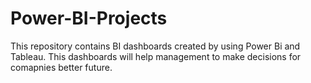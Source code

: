# Power-BI-Projects
This repository contains BI dashboards created by using Power Bi and Tableau.
This dashboards will help management to make decisions for comapnies better future.
